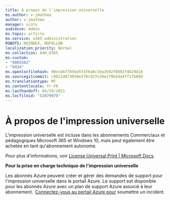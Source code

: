 ```yaml
---
title: À propos de l'impression universelle
ms.author: v-jmathew
author: v-jmathew
manager: scotv
audience: Admin
ms.topic: article
ms.service: o365-administration
ROBOTS: NOINDEX, NOFOLLOW
localization_priority: Normal
ms.collection: Adm_O365
ms.custom:
- "9005502"
- "9434"
ms.openlocfilehash: 90ecb6f7656e5f4f0a8c3da3692f0892f4829d10
ms.sourcegitcommit: c9021d873950e378c927e39e179b5da4ff17b880
ms.translationtype: MT
ms.contentlocale: fr-FR
ms.lasthandoff: 04/29/2021
ms.locfileid: "52079979"
---
```

# <a name="about-universal-print"></a>À propos de l'impression universelle

L'impression universelle est incluse dans les abonnements Commerciaux et pédagogiques Microsoft 365 et Windows 10, mais peut également être achetée en tant qu'abonnement autonome.

Pour plus d'informations, voir [License Universal Print | Microsoft Docs](https://docs.microsoft.com/universal-print/fundamentals/universal-print-license).

**Pour la prise en charge technique de l'impression universelle**

Les abonnés Azure peuvent créer et gérer des demandes de support pour l'impression universelle dans le portail Azure. Le support est disponible pour les abonnés Azure avec un plan de support Azure associé à leur abonnement.  [Connectez-vous au portail Azure pour](https://ms.portal.azure.com/#blade/Microsoft_Azure_Support/HelpAndSupportBlade/newsupportrequest) soumettre un incident.